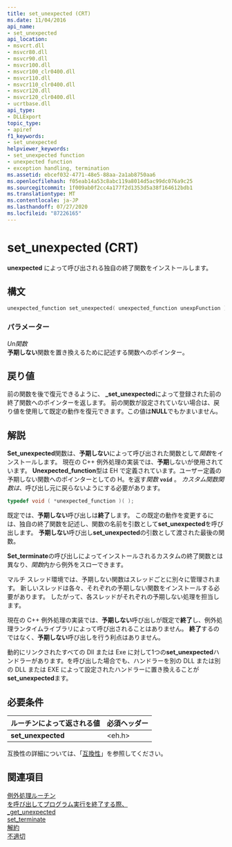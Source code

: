 ```yaml
---
title: set_unexpected (CRT)
ms.date: 11/04/2016
api_name:
- set_unexpected
api_location:
- msvcrt.dll
- msvcr80.dll
- msvcr90.dll
- msvcr100.dll
- msvcr100_clr0400.dll
- msvcr110.dll
- msvcr110_clr0400.dll
- msvcr120.dll
- msvcr120_clr0400.dll
- ucrtbase.dll
api_type:
- DLLExport
topic_type:
- apiref
f1_keywords:
- set_unexpected
helpviewer_keywords:
- set_unexpected function
- unexpected function
- exception handling, termination
ms.assetid: ebcef032-4771-48e5-88aa-2a1ab8750aa6
ms.openlocfilehash: f05eab14a53c8abc119a8014d5ac99dc076a9c25
ms.sourcegitcommit: 1f009ab0f2cc4a177f2d1353d5a38f164612bdb1
ms.translationtype: MT
ms.contentlocale: ja-JP
ms.lasthandoff: 07/27/2020
ms.locfileid: "87226165"
---
```

# <a name="set_unexpected-crt"></a>set_unexpected (CRT)

**unexpected** によって呼び出される独自の終了関数をインストールします。

## <a name="syntax"></a>構文

```cpp
unexpected_function set_unexpected( unexpected_function unexpFunction );
```

### <a name="parameters"></a>パラメーター

*Un関数*<br/>
**予期しない**関数を置き換えるために記述する関数へのポインター。

## <a name="return-value"></a>戻り値

前の関数を後で復元できるように、 **_set_unexpected**によって登録された前の終了関数へのポインターを返します。 前の関数が設定されていない場合は、戻り値を使用して既定の動作を復元できます。この値は**NULL**でもかまいません。

## <a name="remarks"></a>解説

**Set_unexpected**関数は、**予期しない**によって呼び出された関数として*関数*をインストールします。 現在の C++ 例外処理の実装では、**予期**しないが使用されています。 **Unexpected_function**型は EH で定義されています。ユーザー定義の予期しない関数へのポインターとしての H。を返す*関数* **`void`** 。 *カスタム関数関数は*、呼び出し元に戻らないようにする必要があります。

```cpp
typedef void ( *unexpected_function )( );
```

既定では、**予期しない**呼び出しは**終了**します。 この既定の動作を変更するには、独自の終了関数を記述し、関数の名前を引数として**set_unexpected**を呼び出します。 **予期しない**呼び出し**set_unexpected**の引数として渡された最後の関数。

**Set_terminate**の呼び出しによってインストールされるカスタムの終了関数とは異なり、*関数*内から例外をスローできます。

マルチ スレッド環境では、予期しない関数はスレッドごとに別々に管理されます。 新しいスレッドは各々、それぞれの予期しない関数をインストールする必要があります。 したがって、各スレッドがそれぞれの予期しない処理を担当します。

現在の C++ 例外処理の実装では、**予期しない**呼び出しが既定で**終了**し、例外処理ランタイムライブラリによって呼び出されることはありません。 **終了**するのではなく、**予期しない**呼び出しを行う利点はありません。

動的にリンクされたすべての Dll または Exe に対して1つの**set_unexpected**ハンドラーがあります。を呼び出した場合でも、ハンドラーを別の DLL または別の DLL または EXE によって設定されたハンドラーに置き換えることが**set_unexpected**ます。

## <a name="requirements"></a>必要条件

|ルーチンによって返される値|必須ヘッダー|
|-------------|---------------------|
|**set_unexpected**|\<eh.h>|

互換性の詳細については、「[互換性](../../c-runtime-library/compatibility.md)」を参照してください。

## <a name="see-also"></a>関連項目

[例外処理ルーチン](../../c-runtime-library/exception-handling-routines.md)<br/>
[を呼び出してプログラム実行を終了する際、](abort.md)<br/>
[_get_unexpected](get-unexpected.md)<br/>
[set_terminate](set-terminate-crt.md)<br/>
[解約](terminate-crt.md)<br/>
[不適切](unexpected-crt.md)<br/>
